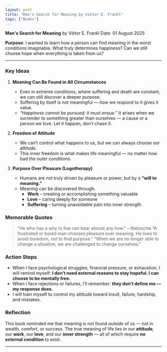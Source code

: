 ```yaml
---
layout: post
title: "Man's Search for Meaning by Viktor E. Frankl"
tags: ["Books"]
---
```


**Man's Search for Meaning** by Viktor E. Frankl
Date: 01 August 2025

**Purpose**: I wanted to learn how a person can find meaning in the worst conditions imaginable. What truly determines happiness? Can we still choose hope when everything is taken from us?

---

### Key Ideas

1. **Meaning Can Be Found in All Circumstances**
   - Even in extreme conditions, where suffering and death are constant, we can still discover a deeper purpose.
   - Suffering by itself is not meaningful — *how* we respond to it gives it value.
   - *“Happiness cannot be pursued; it must ensue.”* It arises when we surrender to something greater than ourselves — a cause or a person we love. Let it happen, don’t chase it.

2. **Freedom of Attitude**
   - We can’t control what happens to us, but we can always choose our attitude.
   - This inner freedom is what makes life meaningful — no matter how bad the outer conditions.

3. **Purpose Over Pleasure (Logotherapy)**
   - Humans are not truly driven by pleasure or power, but by a **“will to meaning.”**
   - Meaning can be discovered through:
     - **Work** – creating or accomplishing something valuable
     - **Love** – caring deeply for someone
     - **Suffering** – turning unavoidable pain into inner strength


### Memorable Quotes

> “He who has a why to live can bear almost any how.” – Nietzsche
> “A frustrated or bored man chooses pleasure over meaning. He lives to avoid boredom, not to find purpose.”
> “When we are no longer able to change a situation, we are challenged to change ourselves.”


### Action Steps

- When I face psychological struggles, financial pressure, or exhaustion, I will remind myself: **I don’t need external reasons to stay hopeful. I can choose to be mentally free.**
- When I face rejections or failures, I’ll remember: **they don’t define me — my response does.**
- I will train myself to control my attitude toward insult, failure, hardship, and mistakes.

### Reflection

This book reminded me that meaning is not found *outside* of us — not in wealth, comfort, or success.
The true meaning of life lies in our **attitude**, our **work**, our **love**, and our **inner strength** — all of which require **no external condition** to exist.

---
